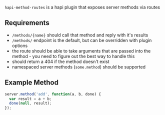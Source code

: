 `hapi-method-routes` is a hapi plugin that exposes server methods via routes

## Requirements
* `/methods/{name}` should call that method and reply with it's results
* `/methods/` endpoint is the default, but can be overridden with plugin options
* the route should be able to take arguments that are passed into the method - you need to figure out the best way to handle this
* should return a 404 if the method doesn't exist
* namespaced server methods (`some.method`) should be supported

## Example Method

```js
server.method('add', function(a, b, done) {
  var result = a + b;
  done(null, result);
});
```